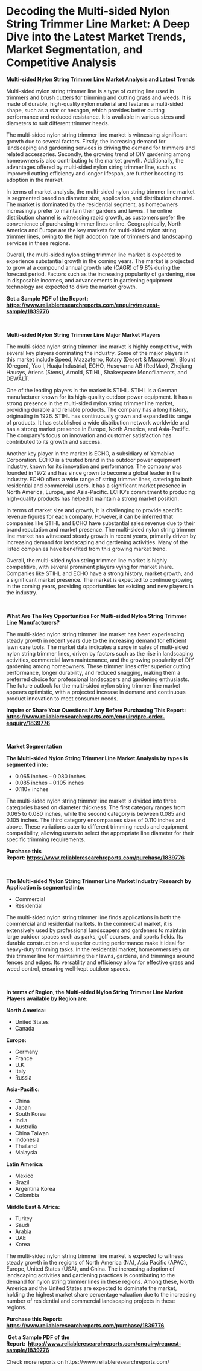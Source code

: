 <p><h1>Decoding the Multi-sided Nylon String Trimmer Line Market: A Deep Dive into the Latest Market Trends, Market Segmentation, and Competitive Analysis</h1></p><p><strong>Multi-sided Nylon String Trimmer Line Market Analysis and Latest Trends</strong></p>
<p><p>Multi-sided nylon string trimmer line is a type of cutting line used in trimmers and brush cutters for trimming and cutting grass and weeds. It is made of durable, high-quality nylon material and features a multi-sided shape, such as a star or hexagon, which provides better cutting performance and reduced resistance. It is available in various sizes and diameters to suit different trimmer heads.</p><p>The multi-sided nylon string trimmer line market is witnessing significant growth due to several factors. Firstly, the increasing demand for landscaping and gardening services is driving the demand for trimmers and related accessories. Secondly, the growing trend of DIY gardening among homeowners is also contributing to the market growth. Additionally, the advantages offered by multi-sided nylon string trimmer line, such as improved cutting efficiency and longer lifespan, are further boosting its adoption in the market.</p><p>In terms of market analysis, the multi-sided nylon string trimmer line market is segmented based on diameter size, application, and distribution channel. The market is dominated by the residential segment, as homeowners increasingly prefer to maintain their gardens and lawns. The online distribution channel is witnessing rapid growth, as customers prefer the convenience of purchasing trimmer lines online. Geographically, North America and Europe are the key markets for multi-sided nylon string trimmer lines, owing to the high adoption rate of trimmers and landscaping services in these regions.</p><p>Overall, the multi-sided nylon string trimmer line market is expected to experience substantial growth in the coming years. The market is projected to grow at a compound annual growth rate (CAGR) of 9.8% during the forecast period. Factors such as the increasing popularity of gardening, rise in disposable incomes, and advancements in gardening equipment technology are expected to drive the market growth.</p></p>
<p><strong>Get a Sample PDF of the Report:&nbsp; <a href="https://www.reliableresearchreports.com/enquiry/request-sample/1839776">https://www.reliableresearchreports.com/enquiry/request-sample/1839776</a></strong></p>
<p>&nbsp;</p>
<p><strong>Multi-sided Nylon String Trimmer Line Major Market Players</strong></p>
<p><p>The multi-sided nylon string trimmer line market is highly competitive, with several key players dominating the industry. Some of the major players in this market include Speed, Mazzaferro, Rotary (Desert & Maxpower), Blount (Oregon), Yao I, Huaju Industrial, ECHO, Husqvarna AB (RedMax), Zhejiang Hausys, Ariens (Stens), Arnold, STIHL, Shakespeare Monofilaments, and DEWALT.</p><p>One of the leading players in the market is STIHL. STIHL is a German manufacturer known for its high-quality outdoor power equipment. It has a strong presence in the multi-sided nylon string trimmer line market, providing durable and reliable products. The company has a long history, originating in 1926. STIHL has continuously grown and expanded its range of products. It has established a wide distribution network worldwide and has a strong market presence in Europe, North America, and Asia-Pacific. The company's focus on innovation and customer satisfaction has contributed to its growth and success.</p><p>Another key player in the market is ECHO, a subsidiary of Yamabiko Corporation. ECHO is a trusted brand in the outdoor power equipment industry, known for its innovation and performance. The company was founded in 1972 and has since grown to become a global leader in the industry. ECHO offers a wide range of string trimmer lines, catering to both residential and commercial users. It has a significant market presence in North America, Europe, and Asia-Pacific. ECHO's commitment to producing high-quality products has helped it maintain a strong market position.</p><p>In terms of market size and growth, it is challenging to provide specific revenue figures for each company. However, it can be inferred that companies like STIHL and ECHO have substantial sales revenue due to their brand reputation and market presence. The multi-sided nylon string trimmer line market has witnessed steady growth in recent years, primarily driven by increasing demand for landscaping and gardening activities. Many of the listed companies have benefited from this growing market trend.</p><p>Overall, the multi-sided nylon string trimmer line market is highly competitive, with several prominent players vying for market share. Companies like STIHL and ECHO have a strong history, market growth, and a significant market presence. The market is expected to continue growing in the coming years, providing opportunities for existing and new players in the industry.</p></p>
<p>&nbsp;</p>
<p><strong>What Are The Key Opportunities For Multi-sided Nylon String Trimmer Line Manufacturers?</strong></p>
<p><p>The multi-sided nylon string trimmer line market has been experiencing steady growth in recent years due to the increasing demand for efficient lawn care tools. The market data indicates a surge in sales of multi-sided nylon string trimmer lines, driven by factors such as the rise in landscaping activities, commercial lawn maintenance, and the growing popularity of DIY gardening among homeowners. These trimmer lines offer superior cutting performance, longer durability, and reduced snagging, making them a preferred choice for professional landscapers and gardening enthusiasts. The future outlook for the multi-sided nylon string trimmer line market appears optimistic, with a projected increase in demand and continuous product innovation to meet consumer needs.</p></p>
<p><strong>Inquire or Share Your Questions If Any Before Purchasing This Report: <a href="https://www.reliableresearchreports.com/enquiry/pre-order-enquiry/1839776">https://www.reliableresearchreports.com/enquiry/pre-order-enquiry/1839776</a></strong></p>
<p>&nbsp;</p>
<p><strong>Market Segmentation</strong></p>
<p><strong>The Multi-sided Nylon String Trimmer Line Market Analysis by types is segmented into:</strong></p>
<p><ul><li>0.065 inches – 0.080 inches</li><li>0.085 inches – 0.105 inches</li><li>0.110+ inches</li></ul></p>
<p><p>The multi-sided nylon string trimmer line market is divided into three categories based on diameter thickness. The first category ranges from 0.065 to 0.080 inches, while the second category is between 0.085 and 0.105 inches. The third category encompasses sizes of 0.110 inches and above. These variations cater to different trimming needs and equipment compatibility, allowing users to select the appropriate line diameter for their specific trimming requirements.</p></p>
<p><strong>Purchase this Report:&nbsp;<a href="https://www.reliableresearchreports.com/purchase/1839776">https://www.reliableresearchreports.com/purchase/1839776</a></strong></p>
<p>&nbsp;</p>
<p><strong>The Multi-sided Nylon String Trimmer Line Market Industry Research by Application is segmented into:</strong></p>
<p><ul><li>Commercial</li><li>Residential</li></ul></p>
<p><p>The multi-sided nylon string trimmer line finds applications in both the commercial and residential markets. In the commercial market, it is extensively used by professional landscapers and gardeners to maintain large outdoor spaces such as parks, golf courses, and sports fields. Its durable construction and superior cutting performance make it ideal for heavy-duty trimming tasks. In the residential market, homeowners rely on this trimmer line for maintaining their lawns, gardens, and trimmings around fences and edges. Its versatility and efficiency allow for effective grass and weed control, ensuring well-kept outdoor spaces.</p></p>
<p>&nbsp;</p>
<p><strong>In terms of Region, the Multi-sided Nylon String Trimmer Line Market Players available by Region are:</strong></p>
<p>
    <p> <strong> North America: </strong>
        <ul>
            <li>United States</li>
            <li>Canada</li>
        </ul>
        </p> 
    <p> <strong> Europe: </strong>
        <ul>
            <li>Germany</li>
            <li>France</li>
            <li>U.K.</li>
            <li>Italy</li>
            <li>Russia</li>
        </ul>
        </p> 
    <p> <strong> Asia-Pacific: </strong>
        <ul>
            <li>China</li>
            <li>Japan</li>
            <li>South Korea</li>
            <li>India</li>
            <li>Australia</li>
            <li>China Taiwan</li>
            <li>Indonesia</li>
            <li>Thailand</li>
            <li>Malaysia</li>
        </ul>
        </p> 
    <p> <strong> Latin America: </strong>
        <ul>
            <li>Mexico</li>
            <li>Brazil</li>
            <li>Argentina Korea</li>
            <li>Colombia</li>
        </ul>
        </p> 
    <p> <strong> Middle East & Africa: </strong>
        <ul>
            <li>Turkey</li>
            <li>Saudi</li>
            <li>Arabia</li>
            <li>UAE</li>
            <li>Korea</li>
        </ul>
    </p>
    </p>
<p><p>The multi-sided nylon string trimmer line market is expected to witness steady growth in the regions of North America (NA), Asia Pacific (APAC), Europe, United States (USA), and China. The increasing adoption of landscaping activities and gardening practices is contributing to the demand for nylon string trimmer lines in these regions. Among these, North America and the United States are expected to dominate the market, holding the highest market share percentage valuation due to the increasing number of residential and commercial landscaping projects in these regions.</p></p>
<p><strong>Purchase this Report: <a href="https://www.reliableresearchreports.com/purchase/1839776">https://www.reliableresearchreports.com/purchase/1839776</a></strong></p>
<p>&nbsp;<strong>Get a Sample PDF of the Report:&nbsp;&nbsp;<a href="https://www.reliableresearchreports.com/enquiry/request-sample/1839776">https://www.reliableresearchreports.com/enquiry/request-sample/1839776</a></strong></p>
<p><strong></strong></p>
<p>Check more reports on https://www.reliableresearchreports.com/</p>